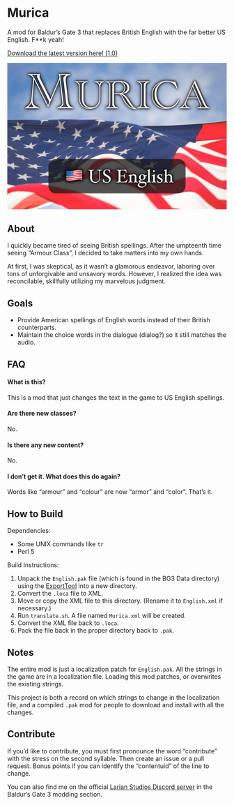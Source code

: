 # Murica
A mod for Baldur’s Gate 3 that replaces British English with the far better US English. F**k yeah!

[Download the latest version here! (1.0)](https://github.com/ancestral/Murica/releases/download/1.0/Murica_1.0.zip)

![Insert overtly patriotic image with an eagle and an American flag.](america.jpg)

## About
I quickly became tired of seeing British spellings. After the umpteenth time seeing “Armour Class”, I decided to take matters into my own hands.

At first, I was skeptical, as it wasn’t a glamorous endeavor, laboring over tons of unforgivable and unsavory words. However, I realized the idea was reconcilable, skillfully utilizing my marvelous judgment.

## Goals
* Provide American spellings of English words instead of their British counterparts.
* Maintain the choice words in the dialogue (dialog?) so it still matches the audio.

## FAQ

#### What is this?
This is a mod that just changes the text in the game to US English spellings.

#### Are there new classes?
No.

#### Is there any new content?
No.

#### I don’t get it. What does this do again?
Words like “armour” and “colour” are now “armor” and “color”. That’s it.

## How to Build
Dependencies:
* Some UNIX commands like `tr`
* Perl 5

Build Instructions:
1. Unpack the `English.pak` file (which is found in the BG3 Data directory) using the [ExportTool](https://github.com/Norbyte/lslib/releases) into a new directory.
2. Convert the `.loca` file to XML.
3. Move or copy the XML file to this directory. (Rename it to `English.xml` if necessary.)
4. Run `translate.sh`. A file named `Murica.xml` will be created.
5. Convert the XML file back to `.loca`.
6. Pack the file back in the proper directory back to `.pak`.

## Notes
The entire mod is just a localization patch for `English.pak`. All the strings in the game are in a localization file. Loading this mod patches, or overwrites the existing strings.

This project is both a record on which strings to change in the localization file, and a compiled `.pak` mod for people to download and install with all the changes.

## Contribute
If you’d like to contribute, you must first pronounce the word “contribute” with the stress on the second syllable. Then create an issue or a pull request. Bonus points if you can identify the “contentuid” of the line to change.

You can also find me on the official [Larian Studios Discord server](https://discord.com/invite/larianstudios) in the Baldur’s Gate 3 modding section.
